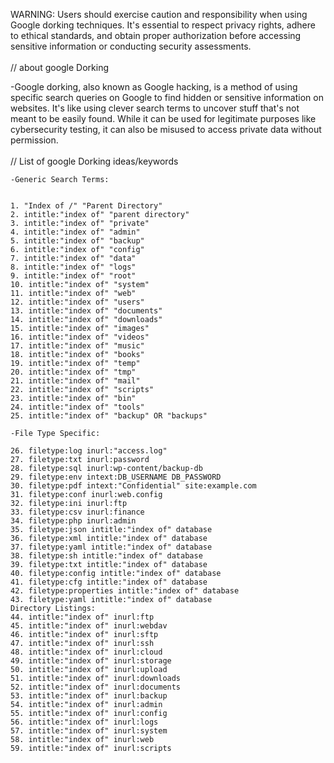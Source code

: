 WARNING: Users should exercise caution and responsibility when using Google dorking techniques. It's essential to respect privacy rights, adhere to ethical standards, and obtain proper authorization before accessing sensitive information or conducting security assessments.
<br />
<br />
// about google Dorking

-Google dorking, also known as Google hacking, is a method of using specific search queries on Google to find hidden or sensitive information on websites. It's like using clever search terms to uncover stuff that's not meant to be easily found. While it can be used for legitimate purposes like cybersecurity testing, it can also be misused to access private data without permission.
<br />
<br />
// List of google Dorking ideas/keywords

    -Generic Search Terms:

    
    1. "Index of /" "Parent Directory"
    2. intitle:"index of" "parent directory"
    3. intitle:"index of" "private"
    4. intitle:"index of" "admin"
    5. intitle:"index of" "backup"
    6. intitle:"index of" "config"
    7. intitle:"index of" "data"
    8. intitle:"index of" "logs"
    9. intitle:"index of" "root"
    10. intitle:"index of" "system"
    11. intitle:"index of" "web"
    12. intitle:"index of" "users"
    13. intitle:"index of" "documents"
    14. intitle:"index of" "downloads"
    15. intitle:"index of" "images"
    16. intitle:"index of" "videos"
    17. intitle:"index of" "music"
    18. intitle:"index of" "books"
    19. intitle:"index of" "temp"
    20. intitle:"index of" "tmp"
    21. intitle:"index of" "mail"
    22. intitle:"index of" "scripts"
    23. intitle:"index of" "bin"
    24. intitle:"index of" "tools"
    25. intitle:"index of" "backup" OR "backups"

    -File Type Specific:

    26. filetype:log inurl:"access.log"
    27. filetype:txt inurl:password
    28. filetype:sql inurl:wp-content/backup-db
    29. filetype:env intext:DB_USERNAME DB_PASSWORD
    30. filetype:pdf intext:"Confidential" site:example.com
    31. filetype:conf inurl:web.config
    32. filetype:ini inurl:ftp
    33. filetype:csv inurl:finance
    34. filetype:php inurl:admin
    35. filetype:json intitle:"index of" database
    36. filetype:xml intitle:"index of" database
    37. filetype:yaml intitle:"index of" database
    38. filetype:sh intitle:"index of" database
    39. filetype:txt intitle:"index of" database
    40. filetype:config intitle:"index of" database
    41. filetype:cfg intitle:"index of" database
    42. filetype:properties intitle:"index of" database
    43. filetype:yaml intitle:"index of" database
    Directory Listings:
    44. intitle:"index of" inurl:ftp
    45. intitle:"index of" inurl:webdav
    46. intitle:"index of" inurl:sftp
    47. intitle:"index of" inurl:ssh
    48. intitle:"index of" inurl:cloud
    49. intitle:"index of" inurl:storage
    50. intitle:"index of" inurl:upload
    51. intitle:"index of" inurl:downloads
    52. intitle:"index of" inurl:documents
    53. intitle:"index of" inurl:backup
    54. intitle:"index of" inurl:admin
    55. intitle:"index of" inurl:config
    56. intitle:"index of" inurl:logs
    57. intitle:"index of" inurl:system
    58. intitle:"index of" inurl:web
    59. intitle:"index of" inurl:scripts








